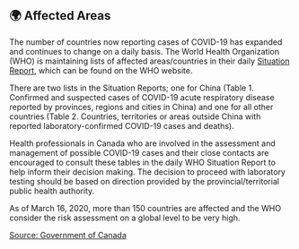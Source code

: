## 🌍 Affected Areas

The number of countries now reporting cases of COVID-19 has expanded and continues to change on a daily basis. The World Health Organization (WHO) is maintaining lists of affected areas/countries in their daily [Situation Report](https://www.who.int/emergencies/diseases/novel-coronavirus-2019/situation-reports), which can be found on the WHO website.

There are two lists in the Situation Reports; one for China (Table 1. Confirmed and suspected cases of COVID-19 acute respiratory disease reported by provinces, regions and cities in China) and one for all other countries (Table 2. Countries, territories or areas outside China with reported laboratory-confirmed COVID-19 cases and deaths).

Health professionals in Canada who are involved in the assessment and management of possible COVID-19 cases and their close contacts are encouraged to consult these tables in the daily WHO Situation Report to help inform their decision making. The decision to proceed with laboratory testing should be based on direction provided by the provincial/territorial public health authority.

As of March 16, 2020, more than 150 countries are affected and the WHO consider the risk assessment on a global level to be very high.

[Source: Government of Canada](https://www.canada.ca/en/public-health/services/diseases/2019-novel-coronavirus-infection/health-professionals/covid-19-affected-areas-list.html)
